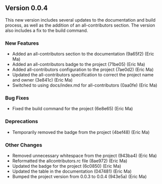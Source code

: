 ## Version 0.0.4

This new version includes several updates to the documentation and build process, as well as the addition of an all-contributors section. The version also includes a fix to the build command.

### New Features

- Added an all-contributors section to the documentation (9a65f2) (Eric Ma)
- Added an all-contributors badge to the project (71be05) (Eric Ma)
- Added all-contributors configuration to the project (7ae0d2) (Eric Ma)
- Updated the all-contributors specification to correct the project name and owner (3e841c) (Eric Ma)
- Switched to using docs/index.md for all-contributors (0aa0fe) (Eric Ma)

### Bug Fixes

- Fixed the build command for the project (6e8e65) (Eric Ma)

### Deprecations

- Temporarily removed the badge from the project (4bef48) (Eric Ma)

### Other Changes

- Removed unnecessary whitespace from the project (943ba4) (Eric Ma)
- Reformatted the allcontributors.rc file (8ae972) (Eric Ma)
- Updated the badge for the project (6c0850) (Eric Ma)
- Updated the table in the documentation (047481) (Eric Ma)
- Bumped the project version from 0.0.3 to 0.0.4 (943e5a) (Eric Ma)
